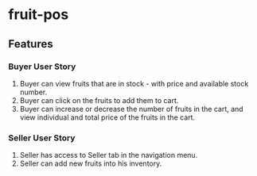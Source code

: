 # fruit-pos

## Features

### Buyer User Story
1) Buyer can view fruits that are in stock - with price and available stock number.
2) Buyer can click on the fruits to add them to cart.
3) Buyer can increase or decrease the number of fruits in the cart, and view individual and total price of the fruits in the cart.

### Seller User Story
1) Seller has access to Seller tab in the navigation menu.
2) Seller can add new fruits into his inventory.